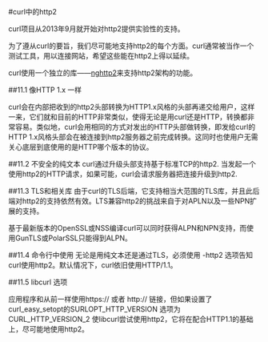 #curl中的http2

curl项目从2013年9月就开始对http2提供实验性的支持。

为了遵从curl的要旨，我们尽可能地支持http2的每个方面。curl通常被当作一个测试工具，用以连接网站，希望这些能在http2上得以延续。

curl使用一个独立的库——[nghttp2](https://nghttp2.org/)来支持http2架构的功能。

##11.1 像HTTP 1.x 一样 

curl会在内部把收到的http2头部转换为HTTP1.x风格的头部再递交给用户，这样一来，它们就和目前的HTTP非常类似，使得无论是用curl还是HTTP，转换都非常容易。类似地，curl会用相同的方式对发出的HTTP头部做转换，即发给curl的HTTP 1.x风格头部会在被连接到http2服务器之前完成转换。这同时也使用户无需关心底层到底使用的是HTTP哪个版本的协议。

##11.2 不安全的纯文本
curl通过升级头部支持基于标准TCP的http2. 当发起一个使用http2的HTTP请求，如果可能，curl会请求服务器把连接升级到http2.

##11.3 TLS和相关库
由于curl的TLS后端，它支持相当大范围的TLS库，并且此后端对http2的支持依然有效。LTS兼容http2的挑战来自于对APLN以及一些NPN扩展的支持。

基于最新版本的OpenSSL或NSS编译curl可以同时获得ALPN和NPN支持，而使用GunTLS或PolarSSL只能得到ALPN。

##11.4 命令行中使用
无论是用纯文本还是通过TLS，必须使用 -http2 选项告知curl使用http2。默认情况下，curl依旧使用HTTP/1.1。

##11.5 libcurl 选项

应用程序和从前一样使用https:// 或者 http:// 链接，但如果设置了curl_easy_setopt的SURLOPT_HTTP_VERSION 选项为 CURL_HTTP_VERSION_2 使libcurl尝试使用http2，它将在配合HTTP1.1的基础上，尽可能地使用http2。
